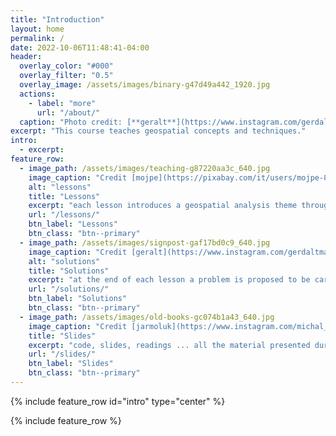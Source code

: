 ```yaml
---
title: "Introduction"
layout: home
permalink: /
date: 2022-10-06T11:48:41-04:00
header:
  overlay_color: "#000"
  overlay_filter: "0.5"
  overlay_image: /assets/images/binary-g47d49a442_1920.jpg
  actions:
    - label: "more"
      url: "/about/"
  caption: "Photo credit: [**geralt**](https://www.instagram.com/gerdaltmannpixabay/)"
excerpt: "This course teaches geospatial concepts and techniques."
intro: 
  - excerpt: 
feature_row:
  - image_path: /assets/images/teaching-g87220aa3c_640.jpg
    image_caption: "Credit [mojpe](https://pixabay.com/it/users/mojpe-885231/)"
    alt: "lessons"
    title: "Lessons"
    excerpt: "each lesson introduces a geospatial analysis theme through the use of python code with jupyter notebook"
    url: "/lessons/"
    btn_label: "Lessons"
    btn_class: "btn--primary"
  - image_path: /assets/images/signpost-gaf17bd0c9_640.jpg
    image_caption: "Credit [geralt](https://www.instagram.com/gerdaltmannpixabay/)"
    alt: "solutions"
    title: "Solutions"
    excerpt: "at the end of each lesson a problem is proposed to be carried out as a learning self-test and the solutions are published here"
    url: "/solutions/"
    btn_label: "Solutions"
    btn_class: "btn--primary"
  - image_path: /assets/images/old-books-gc074b1a43_640.jpg
    image_caption: "Credit [jarmoluk](https://www.instagram.com/michal_jarmoluk/)"
    title: "Slides"
    excerpt: "code, slides, readings ... all the material presented during the course it's accessible from this page"
    url: "/slides/"
    btn_label: "Slides"
    btn_class: "btn--primary"
---
```


{% include feature_row id="intro" type="center" %}

{% include feature_row %}
